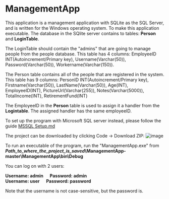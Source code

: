 # ManagementApp
This application is a management application with SQLite as the SQL Server, and is written for the Windows operating system. To make this application executable. The database in the SQlite server contains to tables: <b>Person</b> and <b>LoginTable</b>.

The LoginTable should contain the "admins" that are going to manage people from the people database. This table has 4 columns: EmployeeID INT(Autoincrement/Primary key), Username(Varchar(50)), Password(Varchar(50)), Workername(Varchar(150)).

The Person table contains all of the people that are registered in the system. This table has 9 columns: PersonID INT(Autoincrement/Primary key), Firstname(Varchar(50)), LastName(Varchar(50)), Age(INT), EmployeeID(INT), PictureUrl(Varchar(255)), Notes(Varchar(5000)), TotalIncome(INT), RetirementFund(INT)

The EmployeeID in the <b>Person</b> table is used to assign it a handler from the <b>Logintable</b>. The assigned handler has the same employeeID.

To set up the program with Microsoft SQL server instead, please follow the guide <a href="https://github.com/ltfk93/ManagementApp/blob/master/MSSQL%20Setup.md">MSSQL Setup.md</a>

The project can be downloaded by clicking Code -> Download ZIP:
![image](https://user-images.githubusercontent.com/68993851/146937997-7422247e-afc3-4614-85b2-cb2998977a07.png)

To run an executable of the program, run the "ManagementApp.exe" from <b>*Path_to_where_the_project_is_saved*\ManagementApp-master\ManagementApp\bin\Debug</b>

You can log on with 2 users: 

<b>Username: admin  &emsp;   Password: admin<br>
Username: user  &emsp;    Password: password</b>

Note that the username is not case-sensitive, but the password is.
